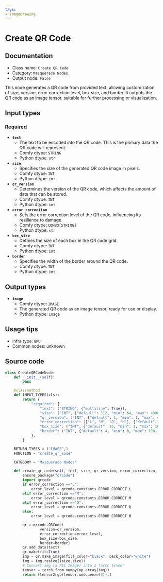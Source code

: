 ```yaml
---
tags:
- ImageDrawing
---
```


# Create QR Code
## Documentation
- Class name: `Create QR Code`
- Category: `Masquerade Nodes`
- Output node: `False`

This node generates a QR code from provided text, allowing customization of size, version, error correction level, box size, and border. It outputs the QR code as an image tensor, suitable for further processing or visualization.
## Input types
### Required
- **`text`**
    - The text to be encoded into the QR code. This is the primary data the QR code will represent.
    - Comfy dtype: `STRING`
    - Python dtype: `str`
- **`size`**
    - Specifies the size of the generated QR code image in pixels.
    - Comfy dtype: `INT`
    - Python dtype: `int`
- **`qr_version`**
    - Determines the version of the QR code, which affects the amount of data that can be stored.
    - Comfy dtype: `INT`
    - Python dtype: `int`
- **`error_correction`**
    - Sets the error correction level of the QR code, influencing its resilience to damage.
    - Comfy dtype: `COMBO[STRING]`
    - Python dtype: `str`
- **`box_size`**
    - Defines the size of each box in the QR code grid.
    - Comfy dtype: `INT`
    - Python dtype: `int`
- **`border`**
    - Specifies the width of the border around the QR code.
    - Comfy dtype: `INT`
    - Python dtype: `int`
## Output types
- **`image`**
    - Comfy dtype: `IMAGE`
    - The generated QR code as an image tensor, ready for use or display.
    - Python dtype: `Image`
## Usage tips
- Infra type: `GPU`
- Common nodes: unknown


## Source code
```python
class CreateQRCodeNode:
    def __init__(self):
        pass

    @classmethod
    def INPUT_TYPES(cls):
        return {
            "required": {
                "text": ("STRING", {"multiline": True}),
                "size": ("INT", {"default": 512, "min": 64, "max": 4096, "step": 64}),
                "qr_version": ("INT", {"default": 1, "min": 1, "max": 40, "step": 1}),
                "error_correction": (["L", "M", "Q", "H"], {"default": "H"}),
                "box_size": ("INT", {"default": 10, "min": 1, "max": 100, "step": 1}),
                "border": ("INT", {"default": 4, "min": 0, "max": 100, "step": 1}),
            },
        }

    RETURN_TYPES = ("IMAGE",)
    FUNCTION = "create_qr_code"

    CATEGORY = "Masquerade Nodes"

    def create_qr_code(self, text, size, qr_version, error_correction, box_size, border):
        ensure_package("qrcode")
        import qrcode
        if error_correction =="L":
            error_level = qrcode.constants.ERROR_CORRECT_L
        elif error_correction =="M":
            error_level = qrcode.constants.ERROR_CORRECT_M
        elif error_correction =="Q":
            error_level = qrcode.constants.ERROR_CORRECT_Q
        else:
            error_level = qrcode.constants.ERROR_CORRECT_H

        qr = qrcode.QRCode(
                version=qr_version,
                error_correction=error_level,
                box_size=box_size,
                border=border)
        qr.add_data(text)
        qr.make(fit=True)
        img = qr.make_image(fill_color="black", back_color="white")
        img = img.resize((size,size))
        # Convert img (a PIL Image) into a torch tensor
        tensor = torch.from_numpy(np.array(img))
        return (tensor2rgb(tensor.unsqueeze(0)),)

```
